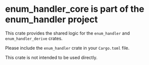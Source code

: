 # enum_handler_core is part of the enum_handler project


This crate provides the shared logic for the `enum_handler` and `enum_handler_derive` crates.

Please include the `enum_handler` crate in your `Cargo.toml` file.

<div class="warning">This crate is not intended to be used directly.</div>

